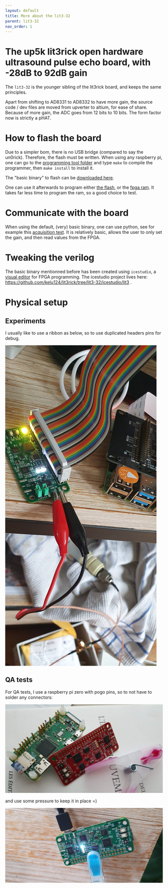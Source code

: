 ```yaml
---
layout: default
title: More about the lit3-32
parent: lit3-32
nav_order: 1
---
```


# The up5k lit3rick open hardware ultrasound pulse echo board, with -28dB to 92dB gain

The `lit3-32` is the younger sibling of the lit3rick board, and keeps the same principles.

Apart from shifting to AD8331 to AD8332 to have more gain, the source code / dev files are moved from upverter to altium, for ease of share. Because of more gain, the ADC goes from 12 bits to 10 bits. The form factor now is strictly a pHAT.


# How to flash the board

Due to a simpler bom, there is no USB bridge (compared to say the un0rick). Therefore, the flash must be written. When using any raspberry pi, one can go to the [programming tool folder](https://github.com/kelu124/lit3rick/tree/lit3-32/program) and type `make` to compile the programmer, then `make install` to install it.

The "basic binary" to flash can be [downloaded here](https://github.com/kelu124/lit3rick/blob/lit3-32/20230114_GainTests/bins/working.bin).

One can use it afterwards to program either [the flash](https://github.com/kelu124/lit3rick/blob/lit3-32/program/prog_flash.sh), or the [fpga ram](https://github.com/kelu124/lit3rick/blob/lit3-32/program/prog_ram.sh). It takes far less time to program the ram, so a good choice to test.

# Communicate with the board

When using the default, (very) basic binary, one can use python, see for example this [acquisition test](https://github.com/kelu124/lit3rick/blob/lit3-32/20230114_GainTests/python.py). It is relatively basic, allows the user to only set the gain, and then read values from the FPGA.

# Tweaking the verilog

The basic binary mentionned before has been created using `icestudio`, a [visual editor](https://icestudio.io/) for FPGA programming. The icestudio project lives here:  https://github.com/kelu124/lit3rick/tree/lit3-32/icestudio/lit3 .

# Physical setup

## Experiments

I usually like to use a ribbon as below, so to use duplicated headers pins for debug.

![](https://raw.githubusercontent.com/kelu124/lit3rick/lit3-32/images/01_40msps/20230304_151654.jpg)

## QA tests

For QA tests, I use a raspberry pi zero with pogo pins, so to not have to solder any connectors:

![](https://raw.githubusercontent.com/kelu124/lit3rick/lit3-32/images/20210831_210830.jpg)

and use some pressure to keep it in place =)

![](https://raw.githubusercontent.com/kelu124/lit3rick/lit3-32/images/01_40msps/20230304_110240.jpg)